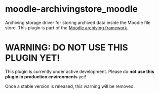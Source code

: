 # moodle-archivingstore_moodle
Archiving storage driver for storing archived data inside the Moodle file store. This plugin is part of the 
[Moodle archiving framework](https://github.com/ngandrass/moodle-local_archiving/).

# WARNING: DO NOT USE THIS PLUGIN YET!

This plugin is currently under active development. Please do **not use this plugin in production environments** yet!

Once a stable version is released, this warning will be removed.
